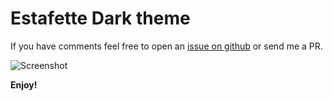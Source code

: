 # Estafette Dark theme

If you have comments feel free to open an [issue on github](https://github.com/lexeech/estafette-dark-theme/issues) or send me a PR.

![Screenshot](https://raw.githubusercontent.com/lexeech/estafette-dark-theme/master/example.png)

**Enjoy!**
